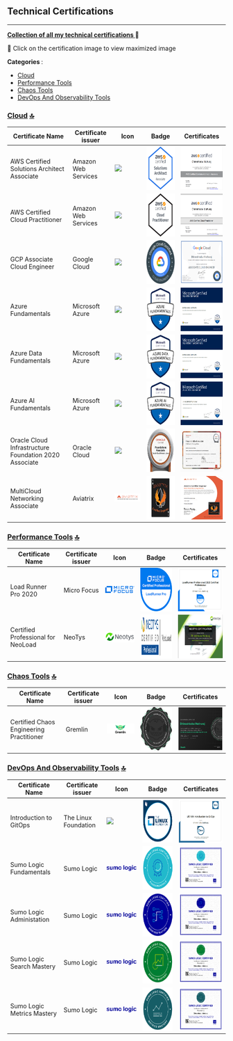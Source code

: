 ## Technical Certifications
---------------------------
<u> <b>Collection of all my technical certifications </b></u> :cowboy_hat_face:

:triangular_flag_on_post: Click on the certification image to view maximized image


<b> Categories </b>: 

- [Cloud](#cloud-) 
- [Performance Tools](#performance-tools-) 
- [Chaos Tools](#chaos-tools-) 
- [DevOps And Observability Tools](#devops-and-observability-tools-) 


### <u>Cloud</u> [🔝](#Technical-Certifications)
| Certificate Name | Certificate issuer | Icon | Badge |Certificates |
|---|-------------------|------|--------|-------|
|AWS Certified Solutions Architect Associate |Amazon Web Services  |![](https://img.shields.io/badge/Amazon_AWS-FF9900?style=for-the-badge&logo=amazonaws&logoColor=white)| <img src="https://github.com/dhineshbabu/TechnicalCertifications/blob/main/images/Badge_AWSSAA.png" width="200" height="100">|<img src="https://github.com/dhineshbabu/TechnicalCertifications/blob/main/images/Certification_AWSSAA.png" width="200" height="100"> |
|AWS Certified Cloud Practitioner |Amazon Web Services  |![](https://img.shields.io/badge/Amazon_AWS-FF9900?style=for-the-badge&logo=amazonaws&logoColor=white)| <img src="https://github.com/dhineshbabu/TechnicalCertifications/blob/main/images/Badge_AWSCCP.png" width="200" height="100">|<img src="https://github.com/dhineshbabu/TechnicalCertifications/blob/main/images/Certification_AWSCCP.png" width="200" height="100"> |
|GCP Associate Cloud Engineer |Google Cloud  |![](https://img.shields.io/badge/Google_Cloud-4285F4?style=for-the-badge&logo=google-cloud&logoColor=white)| <img src="https://github.com/dhineshbabu/TechnicalCertifications/blob/main/images/Badge_GCPACE.png" width="200" height="100">|<img src="https://github.com/dhineshbabu/TechnicalCertifications/blob/main/images/Certification_GCPACE.png" width="200" height="100"> |
| Azure Fundamentals  |Microsoft Azure|![](https://img.shields.io/badge/microsoft%20azure-0089D6?style=for-the-badge&logo=microsoft-azure&logoColor=white)| <img src="https://github.com/dhineshbabu/TechnicalCertifications/blob/main/images/Badge_AzureFundamentals.png" width="200" height="100">|<img src="https://github.com/dhineshbabu/TechnicalCertifications/blob/main/images/Certification_AZ900.png" width="200" height="100"> |
| Azure Data Fundamentals |Microsoft Azure  |![](https://img.shields.io/badge/microsoft%20azure-0089D6?style=for-the-badge&logo=microsoft-azure&logoColor=white)| <img src="https://github.com/dhineshbabu/TechnicalCertifications/blob/main/images/Badge_AzureDataFundamentals.png" width="200" height="100">|<img src="https://github.com/dhineshbabu/TechnicalCertifications/blob/main/images/Certification_DP900.png" width="200" height="100"> |
| Azure AI Fundamentals |Microsoft Azure  |![](https://img.shields.io/badge/microsoft%20azure-0089D6?style=for-the-badge&logo=microsoft-azure&logoColor=white)| <img src="https://github.com/dhineshbabu/TechnicalCertifications/blob/main/images/Badge_AzureAIFundamentals.png" width="200" height="100">|<img src="https://github.com/dhineshbabu/TechnicalCertifications/blob/main/images/Certification_AI900.png" width="200" height="100"> |
|Oracle Cloud Infrastructure Foundation 2020 Associate |Oracle Cloud  |![](https://img.shields.io/badge/Oracle-F80000?style=for-the-badge&logo=oracle&logoColor=black)| <img src="https://github.com/dhineshbabu/TechnicalCertifications/blob/main/images/Badge_OCIFA.png" width="200" height="100">|<img src="https://github.com/dhineshbabu/TechnicalCertifications/blob/main/images/Certification_OCIFA.png" width="200" height="100"> |
|MultiCloud Networking Associate |Aviatrix  |![](https://github.com/dhineshbabu/TechnicalCertifications/blob/main/images/icon_aviatrix.png)| <img src="https://github.com/dhineshbabu/TechnicalCertifications/blob/main/images/Badge_Aviatrix_MCNA.png" width="200" height="100">|<img src="https://github.com/dhineshbabu/TechnicalCertifications/blob/main/images/Certification_Aviatrix.png" width="200" height="100"> |

### <u>Performance Tools</u> [🔝](#Technical-Certifications)

| Certificate Name | Certificate issuer | Icon | Badge |Certificates |
|---|-------------------|------|--------|-------|
|Load Runner Pro 2020 |Micro Focus  |![](https://github.com/dhineshbabu/TechnicalCertifications/blob/main/images/icon_microfocus.png)| <img src="https://github.com/dhineshbabu/TechnicalCertifications/blob/main/images/Badge_LRPro2020.png" width="200" height="100">|<img src="https://github.com/dhineshbabu/TechnicalCertifications/blob/main/images/Certification_LRPro2020.png" width="200" height="100"> |
|Certified Professional for NeoLoad |NeoTys  |![](https://github.com/dhineshbabu/TechnicalCertifications/blob/main/images/icon_neotys.png)| <img src="https://github.com/dhineshbabu/TechnicalCertifications/blob/main/images/Badge_Neoloadbadge.png" width="200" height="100">|<img src="https://github.com/dhineshbabu/TechnicalCertifications/blob/main/images/Certification_NeoloadCertification.png" width="200" height="100"> |


### <u>Chaos Tools</u> [🔝](#Technical-Certifications)

| Certificate Name | Certificate issuer | Icon | Badge |Certificates |
|---|-------------------|------|--------|-------|
|Certified Chaos Engineering Practitioner |Gremlin  |![](https://github.com/dhineshbabu/TechnicalCertifications/blob/main/images/icon_gremlin.png)| <img src="https://github.com/dhineshbabu/TechnicalCertifications/blob/main/images/Badge_GremlinCCEP.png" width="200" height="100">|<img src="https://github.com/dhineshbabu/TechnicalCertifications/blob/main/images/Certification_Gremlin.png" width="200" height="100"> |

### <u>DevOps And Observability Tools</u> [🔝](#Technical-Certifications)

| Certificate Name | Certificate issuer | Icon | Badge |Certificates |
|---|-------------------|------|--------|-------|
|Introduction to GitOps |The Linux Foundation  |![](https://img.shields.io/badge/GitHub-100000?style=for-the-badge&logo=github&logoColor=white)| <img src="https://github.com/dhineshbabu/TechnicalCertifications/blob/main/images/Badge_LFGitOps.png" width="200" height="100">|<img src="https://github.com/dhineshbabu/TechnicalCertifications/blob/main/images/Certification_GitOps.png" width="200" height="100"> |
|Sumo Logic Fundamentals |Sumo Logic  |![](https://github.com/dhineshbabu/TechnicalCertifications/blob/main/images/icon_sumologic.png)| <img src="https://github.com/dhineshbabu/TechnicalCertifications/blob/main/images/Badge_SUMOFunda.png" width="200" height="100">|<img src="https://github.com/dhineshbabu/TechnicalCertifications/blob/main/images/Certification_SUMOFunda.png" width="200" height="100"> |
|Sumo Logic Administation |Sumo Logic   |![](https://github.com/dhineshbabu/TechnicalCertifications/blob/main/images/icon_sumologic.png)| <img src="https://github.com/dhineshbabu/TechnicalCertifications/blob/main/images/Badge_SUMOAdmin.png" width="200" height="100">|<img src="https://github.com/dhineshbabu/TechnicalCertifications/blob/main/images/Certification_SUMOAdmin.png" width="200" height="100"> |
|Sumo Logic Search Mastery |Sumo Logic   |![](https://github.com/dhineshbabu/TechnicalCertifications/blob/main/images/icon_sumologic.png)| <img src="https://github.com/dhineshbabu/TechnicalCertifications/blob/main/images/Badge_SUMOSearchMastery.png" width="200" height="100">|<img src="https://github.com/dhineshbabu/TechnicalCertifications/blob/main/images/Certification_SUMOSearchMastery.png" width="200" height="100"> |
|Sumo Logic Metrics Mastery |Sumo Logic   |![](https://github.com/dhineshbabu/TechnicalCertifications/blob/main/images/icon_sumologic.png)| <img src="https://github.com/dhineshbabu/TechnicalCertifications/blob/main/images/Bagde_SUMOMetricsMastery.png" width="200" height="100">|<img src="https://github.com/dhineshbabu/TechnicalCertifications/blob/main/images/Certification_SUMOMetricsMastery.png" width="200" height="100"> |